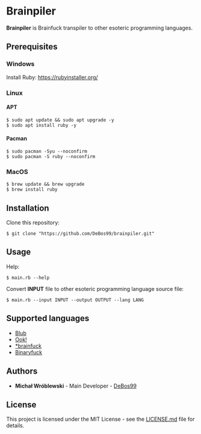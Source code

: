 # Brainpiler

**Brainpiler** is Brainfuck transpiler to other esoteric programming languages.

## Prerequisites

### Windows

Install Ruby: https://rubyinstaller.org/

### Linux

#### APT

```
$ sudo apt update && sudo apt upgrade -y
$ sudo apt install ruby -y
```

#### Pacman

```
$ sudo pacman -Syu --noconfirm
$ sudo pacman -S ruby --noconfirm
```

### MacOS

```
$ brew update && brew upgrade
$ brew install ruby
```

## Installation

Clone this repository:

`$ git clone "https://github.com/DeBos99/brainpiler.git"`

## Usage

Help:

`$ main.rb --help`

Convert **INPUT** file to other esoteric programming language source file:

`$ main.rb --input INPUT --output OUTPUT --lang LANG`

## Supported languages

* [Blub](https://esolangs.org/wiki/Blub)
* [Ook!](https://esolangs.org/wiki/ook!)
* [\*brainfuck](https://esolangs.org/wiki/*brainfuck)
* [Binaryfuck](https://esolangs.org/wiki/Binaryfuck)

## Authors

* **Michał Wróblewski** - Main Developer - [DeBos99](https://github.com/DeBos99)

## License

This project is licensed under the MIT License - see the [LICENSE.md](LICENSE.md) file for details.

